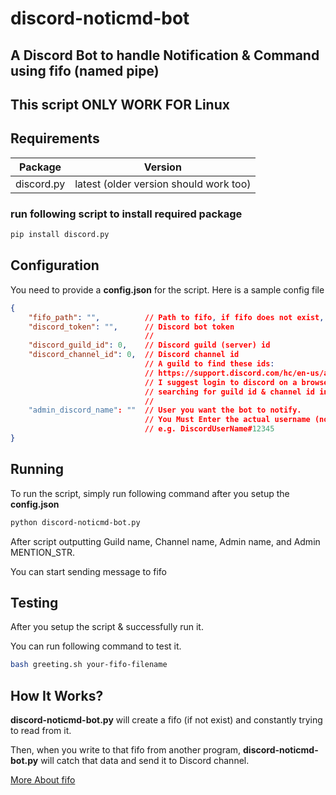 
# discord-noticmd-bot

## A Discord Bot to handle Notification & Command using fifo (named pipe)
## **This script ONLY WORK FOR Linux**


## Requirements

| Package    | Version                                |
|------------|----------------------------------------|
| discord.py | latest (older version should work too) |

### run following script to install required package
```sh
pip install discord.py
```

## Configuration

You need to provide a **config.json** for the script.
Here is a sample config file
```json
{
    "fifo_path": "",          // Path to fifo, if fifo does not exist, script will create one
    "discord_token": "",      // Discord bot token
                              // 
    "discord_guild_id": 0,    // Discord guild (server) id
    "discord_channel_id": 0,  // Discord channel id
                              // A guild to find these ids:
                              // https://support.discord.com/hc/en-us/articles/206346498-Where-can-I-find-my-User-Server-Message-ID-
                              // I suggest login to discord on a browser and
                              // searching for guild id & channel id in url
                              // 
    "admin_discord_name": ""  // User you want the bot to notify.
                              // You Must Enter the actual username (not nickname in server) + user discriminator.
                              // e.g. DiscordUserName#12345
}
```


## Running

To run the script, simply run following command after you setup the **config.json**
```sh
python discord-noticmd-bot.py
```
After script outputting Guild name, Channel name, Admin name, and Admin MENTION_STR.

You can start sending message to fifo


## Testing

After you setup the script & successfully run it.

You can run following command to test it.

```sh
bash greeting.sh your-fifo-filename
```


## How It Works?

**discord-noticmd-bot.py** will create a fifo (if not exist) and constantly trying to read from it.

Then, when you write to that fifo from another program, **discord-noticmd-bot.py** will catch that data and send it to Discord channel. 

[More About fifo](https://linux.die.net/man/7/fifo)

